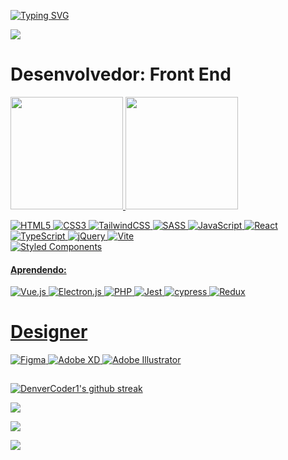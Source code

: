 

[![Typing SVG](https://readme-typing-svg.herokuapp.com/?color=2e7fec&size=35&center=true&vCenter=true&width=1000&lines=Olá,+MEU+NOME+É+JULIO+GABRIEL+SANTOS+MARTINS;+tenho+23+Anos;Moro+Em+Barueri,+SP;E+Estou+Estudando+Na+NewTab+Academy;Seja+Bem-vindo!+:%29)](https://git.io/typing-svg)

![](https://komarev.com/ghpvc/?username=julio-2001-github-username&style=for-the-badge)

<h1> Desenvolvedor: Front End </h1>


<div>
  
  <a href="https://github.com/julio-2001">
  <img  height="180em" src="https://github-readme-stats.vercel.app/api?username=julio-2001&count_private=true&show_icons=true&locale=pt-br&include_all_commit=true&&bg_color=000000&text_color=fbf6ffff&icon_color=09b43aff")/>

 <img height="180em" src= "https://github-readme-stats.vercel.app/api/top-langs/?username=julio-2001&layout=compact&theme=dark&bg_color=000000&title_color=618ed9&text_color=faf8f8&locale=pt-BR&langs_count=10"/>  
    
</div>




![HTML5](https://img.shields.io/badge/html5-%23E34F26.svg?style=for-the-badge&logo=html5&logoColor=white)
![CSS3](https://img.shields.io/badge/css3-%231572B6.svg?style=for-the-badge&logo=css3&logoColor=white)
![TailwindCSS](https://img.shields.io/badge/tailwindcss-%2338B2AC.svg?style=for-the-badge&logo=tailwind-css&logoColor=white)
![SASS](https://img.shields.io/badge/SASS-hotpink.svg?style=for-the-badge&logo=SASS&logoColor=white)
![JavaScript](https://img.shields.io/badge/javascript-%23323330.svg?style=for-the-badge&logo=javascript&logoColor=%23F7DF1E)
![React](https://img.shields.io/badge/react-%2320232a.svg?style=for-the-badge&logo=react&logoColor=%2361DAFB)
![TypeScript](https://img.shields.io/badge/typescript-%23007ACC.svg?style=for-the-badge&logo=typescript&logoColor=white)
![jQuery](https://img.shields.io/badge/jquery-%230769AD.svg?style=for-the-badge&logo=jquery&logoColor=white)
![Vite](https://img.shields.io/badge/vite-%23646CFF.svg?style=for-the-badge&logo=vite&logoColor=white)
<br/>
![Styled Components](https://img.shields.io/badge/styled--components-DB7093?style=for-the-badge&logo=styled-components&logoColor=white)
 

  #### Aprendendo:
![Vue.js](https://img.shields.io/badge/vuejs-%2335495e.svg?style=for-the-badge&logo=vuedotjs&logoColor=%234FC08D)
![Electron.js](https://img.shields.io/badge/Electron-191970?style=for-the-badge&logo=Electron&logoColor=white)
![PHP](https://img.shields.io/badge/php-%23777BB4.svg?style=for-the-badge&logo=php&logoColor=white)
![Jest](https://img.shields.io/badge/-jest-%23C21325?style=for-the-badge&logo=jest&logoColor=white)
![cypress](https://img.shields.io/badge/-cypress-%23E5E5E5?style=for-the-badge&logo=cypress&logoColor=058a5e)
![Redux](https://img.shields.io/badge/redux-%23593d88.svg?style=for-the-badge&logo=redux&logoColor=white)

 ##

  <h1>Designer</h1>
    
![Figma](https://img.shields.io/badge/figma-%23F24E1E.svg?style=for-the-badge&logo=figma&logoColor=white)
![Adobe XD](https://img.shields.io/badge/Adobe%20XD-470137?style=for-the-badge&logo=Adobe%20XD&logoColor=#FF61F6)
![Adobe Illustrator](https://img.shields.io/badge/adobe%20illustrator-%23FF9A00.svg?style=for-the-badge&logo=adobe%20illustrator&logoColor=white)


##

[![DenverCoder1's github streak](https://github-readme-streak-stats.herokuapp.com/?user=julio-2001&theme=blue-green)](https://github.com/DenverCoder1/github-readme-streak-stats)
  
<div>
    <a  href="https://www.linkedin.com/in/julio-martins2001/" target="_blank"> <img src="https://img.shields.io/badge/linkedin-%230077B5.svg?style=for-the-badge&logo=linkedin&logoColor=white"  target="_blank"></a>
  
  <a href="mailto:julio2001martins@gmail.com" ><img src="https://img.shields.io/badge/Gmail-D14836?style=for-the-badge&logo=gmail&logoColor=white"></a>
  
  <a href="https://codepen.io/julio-2001-the-scripter"> <img src="https://img.shields.io/badge/Codepen-000000?style=for-the-badge&logo=codepen&logoColor=white"> </a>
  
</div>
  

